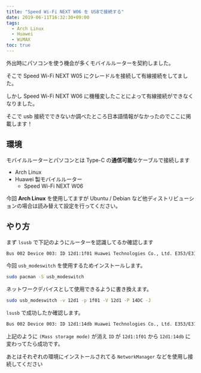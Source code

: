 ```yaml
---
title: "Speed Wi-Fi NEXT W06 を USBで接続する"
date: 2019-06-11T16:32:30+09:00
tags:
  - Arch Linux
  - Huawei
  - WiMAX
toc: true
---
```

外出時にパソコンを使う機会が多くモバイルルーターを契約しました。

そこで Speed Wi-Fi NEXT W05 にクレードルを接続して有線接続をしてました。

しかし Speed Wi-Fi NEXT W06 に機種変したことによって有線接続ができなくなりました。

そこで usb 接続でできないか調べたところ日本語情報がなかったのでここに掲載します！
<!--more-->

## 環境

モバイルルーターとパソコンとは Type-C の**通信可能**なケーブルで接続します

- Arch Linux
- Huawei 製モバイルルーター
    - Speed Wi-Fi NEXT W06

今回 **Arch Linux** を使用してますが Ubuntu / Debian など他ディストリビューションの場合は読み替えて設定を行ってください。

## やり方

まず `lsusb` で下記のようにルーターを認識してるか確認します

```bash
Bus 002 Device 003: ID 12d1:1f01 Huawei Technologies Co., Ltd. E353/E3131 (Mass storage mode)
```

今回 `usb_modeswitch` を使用するためインストールします。

```bash
sudo pacman -S usb_modeswitch
```

ネットワークデバイスとして使用できるように書き換えます。

```bash
sudo usb_modeswitch -v 12d1 -p 1f01 -V 12d1 -P 14DC -J 
```

`lsusb` で成功したか確認します。

```bash
Bus 002 Device 003: ID 12d1:14db Huawei Technologies Co., Ltd. E353/E3131
```

上記のように `(Mass storage mode)` が消え `ID` が `12d1:1f01` から `12d1:14db` に変わってたら成功です。

あとはそれぞれの環境にインストールされてる `NetworkManager` などを使用し接続してください

